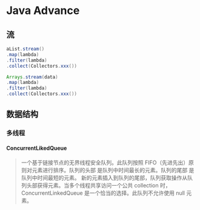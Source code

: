 # Java Advance

## 流

```java
aList.stream()
.map(lambda)
.filter(lambda)
.collect(Collectors.xxx())

Arrays.stream(data)
.map(lambda)
.filter(lambda)
.collect(Collectors.xxx())
```

## 数据结构

### 多线程

#### ConcurrentLikedQueue

> 一个基于链接节点的无界线程安全队列。此队列按照 FIFO（先进先出）原则对元素进行排序。队列的头部 是队列中时间最长的元素。队列的尾部 是队列中时间最短的元素。
新的元素插入到队列的尾部，队列获取操作从队列头部获得元素。当多个线程共享访问一个公共 collection 时，ConcurrentLinkedQueue 是一个恰当的选择。此队列不允许使用 null 元素。